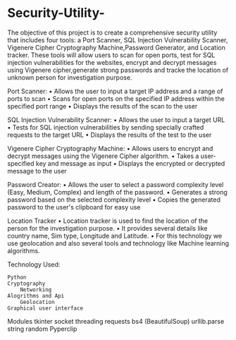 # Security-Utility-

The objective of this project is to create a comprehensive security utility that includes four tools: a Port Scanner, SQL Injection Vulnerability Scanner, Vigenere Cipher Cryptography Machine,Password Generator, and Location tracker. These tools will allow users to scan for open ports, test for SQL injection vulnerabilities for the websites, encrypt and decrypt messages using Vigenere cipher,generate strong passwords and 
tracke the location of unknown person for investigation purpose.

Port Scanner:
•	Allows the user to input a target IP address and a range of ports to scan
•	Scans for open ports on the specified IP address within the specified port range
•	Displays the results of the scan to the user

SQL Injection Vulnerability Scanner:
•	Allows the user to input a target URL
•	Tests for SQL injection vulnerabilities by sending specially crafted requests to the target URL
•	Displays the results of the test to the user

Vigenere Cipher Cryptography Machine:
•	Allows users to encrypt and decrypt messages using the Vigenere Cipher algorithm. 
•	Takes a user-specified key and message as input 
•	Displays the encrypted or decrypted message to the user

Password Creator:
•	Allows the user to select a password complexity level (Easy, Medium, Complex) and length of the password.
•	Generates a strong password based on the selected complexity level
•	Copies the generated password to the user's clipboard for easy use

Location Tracker
•       Location tracker is used to find the location of the person for the investigation purpose.
•       It provides several details like country name, Sim type, Longitude and Latitude.
•       For this technology we use geolocation and also several tools and technology like Machine learning algorithms.


Technology Used:

	Python
	Cryptography
        Networking
	Alogrithms and Api
        Geolocation
	Graphical user interface
  Modules
	tkinter
	socket
	threading
	requests
	bs4 (BeautifulSoup)
	urllib.parse
	string
	random
	Pyperclip


